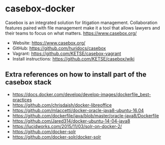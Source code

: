 # casebox-docker
Casebox is an integrated solution for litigation management. Collaboration features paired with file management make it a tool that allows lawyers and their teams to focus on what matters. https://www.casebox.org/

- Website: <https://www.casebox.org/>
- GitHub: <https://github.com/huridocs/casebox>
- Vagrant: <https://github.com/KETSE/casebox-vagrant>
- Install instructions: <https://github.com/KETSE/casebox/wiki>

## Extra references on how to install part of the casebox stack

- <https://docs.docker.com/develop/develop-images/dockerfile_best-practices>
- <https://github.com/chrisdaish/docker-libreoffice>
- <https://github.com/mlaccetti/docker-oracle-java8-ubuntu-16.04>
- <https://github.com/dockerfile/java/blob/master/oracle-java8/Dockerfile>
- <https://github.com/Jared314/docker-ubuntu-14-04-java8>
- <https://lucidworks.com/2015/11/03/solr-on-docker-2/>
- <https://github.com/docker-solr>
- <https://github.com/docker-solr/docker-solr>
